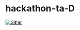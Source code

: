 # hackathon-ta-D

[![Gitter](https://badges.gitter.im/2022SM-hackathon-ta-D/community.svg)](https://gitter.im/2022SM-hackathon-ta-D/community?utm_source=badge&utm_medium=badge&utm_campaign=pr-badge)

